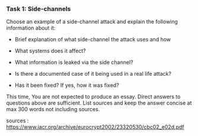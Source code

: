 ### Task 1: Side-channels

Choose an example of a side-channel attack and explain the following information about it:

- Brief explanation of what side-channel the attack uses and how

- What systems does it affect?

- What information is leaked via the side channel?

- Is there a documented case of it being used in a real life attack?

- Has it been fixed? If yes, how it was fixed?

This time, You are not expected to produce an essay. Direct answers to questions above are sufficient. List sources and keep the answer concise at max 300 words not including sources.









sources : https://www.iacr.org/archive/eurocrypt2002/23320530/cbc02_e02d.pdf
